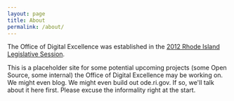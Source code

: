 ```yaml
---
layout: page
title: About
permalink: /about/
---
```


The Office of Digital Excellence was established in the [2012 Rhode Island Legislative Session](http://webserver.rilin.state.ri.us/Statutes/TITLE42/42-11/42-11-2.6.HTM).

This is a placeholder site for some potential upcoming projects (some Open Source, some internal) the Office of Digital Excellence may be working on. We might even blog. We might even build out ode.ri.gov. If so, we'll talk about it here first. Please excuse the informality right at the start.